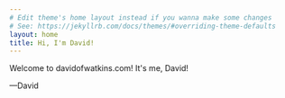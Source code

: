 ```yaml
---
# Edit theme's home layout instead if you wanna make some changes
# See: https://jekyllrb.com/docs/themes/#overriding-theme-defaults
layout: home
title: Hi, I'm David!
---
```


Welcome to davidofwatkins.com! It's me, David!

<p class="signature">—David</p>

